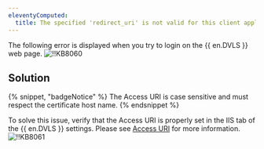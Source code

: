 ```yaml
---
eleventyComputed:
  title: The specified 'redirect_uri' is not valid for this client application.
---
```

The following error is displayed when you try to login on the {{ en.DVLS }} web page.
![!!KB8060](https://cdnweb.devolutions.net/docs/docs_en_kb_KB8060.png)

## Solution

{% snippet, "badgeNotice" %}
The Access URI is case sensitive and must respect the certificate host name.
{% endsnippet %}

To solve this issue, verify that the Access URI is properly set in the IIS tab of the {{ en.DVLS }} settings. Please see [Access URI](/server/kb/knowledge-base/access-uri/) for more information.
![!!KB8061](https://cdnweb.devolutions.net/docs/docs_en_kb_KB8061.png)

